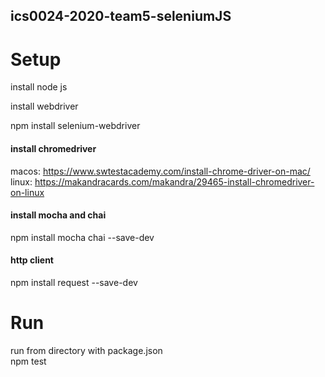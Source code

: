 ## ics0024-2020-team5-seleniumJS

# Setup
install node js<br>

install webdriver

npm install selenium-webdriver

#### install chromedriver
macos: https://www.swtestacademy.com/install-chrome-driver-on-mac/<br>
linux: https://makandracards.com/makandra/29465-install-chromedriver-on-linux

#### install mocha and chai
npm install mocha chai --save-dev

#### http client
npm install request --save-dev

# Run
run from directory with package.json<br>
npm test




